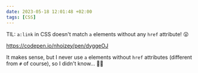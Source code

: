 ```yaml
---
date: 2023-05-18 12:01:48 +02:00
tags: [CSS]
---
```


TIL: `a:link` in CSS doesn't match `a` elements without any `href` attribute! 😲

https://codepen.io/nhoizey/pen/dyggeOJ

It makes sense, but I never use `a` elements without `href` attributes (different from `#` of course), so I didn't know… 🤷‍♂️